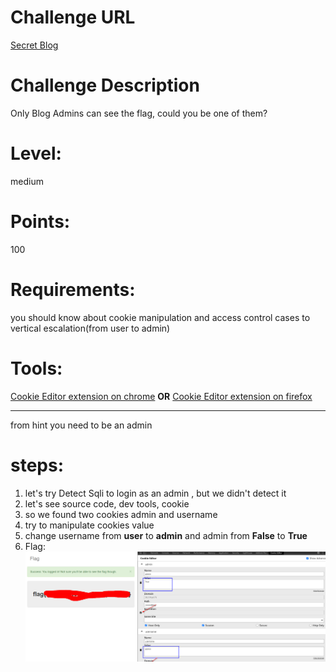 Challenge URL
===============
[Secret Blog](https://cybertalents.com/challenges/web/secret-blog)

Challenge Description
===============
Only Blog Admins can see the flag, could you be one of them?

Level:
===============
medium

Points:
===============
100

Requirements: 
===============
you should know about cookie manipulation and access control cases to vertical escalation(from user to admin)

Tools:
===============
[Cookie Editor extension on chrome](https://chrome.google.com/webstore/detail/cookie-editor/hlkenndednhfkekhgcdicdfddnkalmdm)
**OR**
[Cookie Editor extension on firefox](https://addons.mozilla.org/ar/firefox/addon/cookie-editor/)

___

from hint you need to be an admin 
# steps:
1. let's try Detect Sqli to login as an admin , but we didn't detect it 
2. let's see source code, dev tools, cookie
3. so we found two cookies admin and username 
4. try to manipulate cookies value
5. change username from **user** to **admin** and admin from **False** to **True**
6. Flag: 
![](images/secret_blog/Flag.png)

